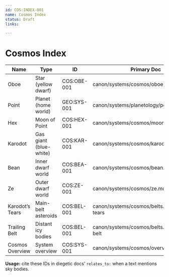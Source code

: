 ```yaml
---
id: COS:INDEX-001
name: Cosmos Index
status: Draft
links:

---
```


# Cosmos Index

| Name            | Type                   | ID           | Primary Doc                                   |
|-----------------|------------------------|--------------|-----------------------------------------------|
| Oboe            | Star (yellow dwarf)    | COS:OBE-001  | canon/systems/cosmos/oboe.md                  |
| Point           | Planet (home world)    | GEO:SYS-001  | canon/systems/planetology/point.md            |
| Hex             | Moon of Point          | COS:HEX-001  | canon/systems/cosmos/moon_hex.md              |
| Karodot         | Gas giant (blue-white) | COS:KAR-001  | canon/systems/cosmos/karodot.md               |
| Bean            | Inner dwarf world      | COS:BEA-001  | canon/systems/cosmos/bean.md                  |
| Ze              | Outer dwarf world      | COS:ZE-001   | canon/systems/cosmos/ze.md                    |
| Karodot’s Tears | Main-belt asteroids    | COS:BEL-001  | canon/systems/cosmos/belts.md#karodots-tears  |
| Trailing Belt   | Distant icy bodies     | COS:BEL-001  | canon/systems/cosmos/belts.md#trailing-belt   |
| Cosmos Overview | System overview        | COS:SYS-001  | canon/systems/cosmos/overview.md              |

**Usage:** cite these IDs in diegetic docs’ `relates_to:` when a text mentions sky bodies.